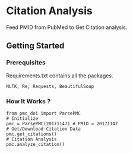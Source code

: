 # Citation Analysis

Feed PMID from PubMed to Get Citation analysis.

## Getting Started


### Prerequisites

Requirements.txt contains all the packages.

```
NLTK, Re, Requests, BeautifulSoup
```

### How It Works ?


```
from pmc_doi import ParsePMC
# Initialize 
pmc = ParsePMC(20171147) # PMID = 20171147
# Get/Download Citation Data
pmc.get_citations()
# Citation Analysis
pmc.analyze_citation() 
```
